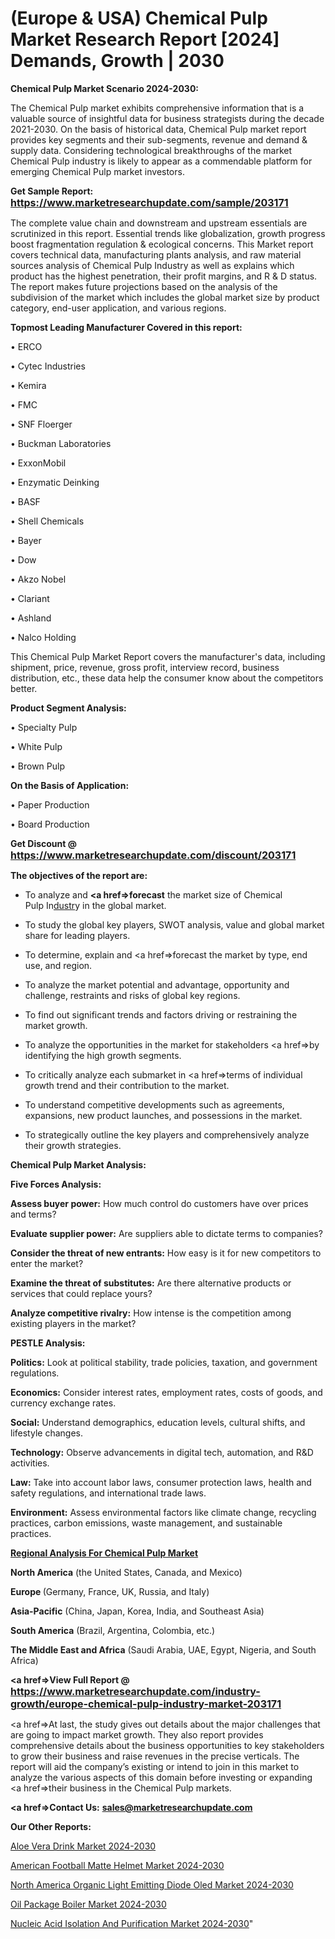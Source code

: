 # (Europe & USA) Chemical Pulp Market Research Report [2024] Demands, Growth | 2030

<strong>Chemical Pulp Market Scenario 2024-2030:</strong>

The Chemical Pulp market exhibits comprehensive information that is a valuable source of insightful data for business strategists during the decade 2021-2030. On the basis of historical data, Chemical Pulp market report provides key segments and their sub-segments, revenue and demand &amp; supply data. Considering technological breakthroughs of the market Chemical Pulp industry is likely to appear as a commendable platform for emerging Chemical Pulp market investors.

<strong>Get Sample Report: <a href=https://www.marketresearchupdate.com/sample/203171><font size=3 color=#0000ff>https://www.marketresearchupdate.com/sample/203171</font></a></strong>

The complete value chain and downstream and upstream essentials are scrutinized in this report. Essential trends like globalization, growth progress boost fragmentation regulation &amp; ecological concerns. This Market report covers technical data, manufacturing plants analysis, and raw material sources analysis of Chemical Pulp Industry as well as explains which product has the highest penetration, their profit margins, and R & D status. The report makes future projections based on the analysis of the subdivision of the market which includes the global market size by product category, end-user application, and various regions.

<strong>Topmost Leading Manufacturer Covered in this report:</strong>

• ERCO

• Cytec Industries

• Kemira

• FMC

• SNF Floerger

• Buckman Laboratories

• ExxonMobil

• Enzymatic Deinking

• BASF

• Shell Chemicals

• Bayer

• Dow

• Akzo Nobel

• Clariant

• Ashland

• Nalco Holding

This Chemical Pulp Market Report covers the manufacturer's data, including shipment, price, revenue, gross profit, interview record, business distribution, etc., these data help the consumer know about the competitors better.

<strong>Product Segment Analysis: </strong>

• Specialty Pulp

• White Pulp

• Brown Pulp

<strong>On the Basis of Application:</strong>

• Paper Production

• Board Production

<strong>Get Discount @ <a href=https://www.marketresearchupdate.com/discount/203171><font size=3 color=#0000ff>https://www.marketresearchupdate.com/discount/203171</font></a></strong>

<strong><b>The objectives of the report are:</b></strong>

- To analyze and <strong><a href=><strong>forecast</strong></a></strong> the market size of Chemical Pulp In<a href=ASDF991299>dustr</a>y in the global market.

- To study the global key players, SWOT analysis, value and global market share for leading players.

- To determine, explain and <a href=>forecast</a> the market by type, end use, and region.

- To analyze the market potential and advantage, opportunity and challenge, restraints and risks of global key regions.

- To find out significant trends and factors driving or restraining the market growth.

- To analyze the opportunities in the market for stakeholders <a href=>by</a> identifying the high growth segments.

- To critically analyze each submarket in <a href=>terms</a> of individual growth trend and their contribution to the market.

- To understand competitive developments such as agreements, expansions, new product launches, and possessions in the market.

- To strategically outline the key players and comprehensively analyze their growth strategies.

<strong>Chemical Pulp Market Analysis:</strong>

<strong>Five Forces Analysis:</strong>

<strong>Assess buyer power:</strong> How much control do customers have over prices and terms?

<strong>Evaluate supplier power:</strong> Are suppliers able to dictate terms to companies?

<strong>Consider the threat of new entrants:</strong> How easy is it for new competitors to enter the market?

<strong>Examine the threat of substitutes:</strong> Are there alternative products or services that could replace yours?

<strong>Analyze competitive rivalry:</strong> How intense is the competition among existing players in the market?

<strong>PESTLE Analysis:</strong>

<strong>Politics:</strong> Look at political stability, trade policies, taxation, and government regulations.

<strong>Economics:</strong> Consider interest rates, employment rates, costs of goods, and currency exchange rates.

<strong>Social:</strong> Understand demographics, education levels, cultural shifts, and lifestyle changes.

<strong>Technology:</strong> Observe advancements in digital tech, automation, and R&D activities.

<strong>Law:</strong> Take into account labor laws, consumer protection laws, health and safety regulations, and international trade laws.

<strong>Environment:</strong> Assess environmental factors like climate change, recycling practices, carbon emissions, waste management, and sustainable practices.

<strong><u><b>Regional Analysis For Chemical Pulp Market</b></u></strong>

<strong><b>North America</b></strong> (the United States, Canada, and Mexico)

<strong><b>Europe </b></strong>(Germany, France, UK, Russia, and Italy)

<strong><b>Asia-Pacific</b></strong> (China, Japan, Korea, India, and Southeast Asia)

<strong><b>South America</b></strong> (Brazil, Argentina, Colombia, etc.)

<strong><b>The Middle East and Africa</b></strong> (Saudi Arabia, UAE, Egypt, Nigeria, and South Africa)

<strong><a href=>View Full Report</a> @ <a href=https://www.marketresearchupdate.com/industry-growth/europe-chemical-pulp-industry-market-203171><font size=3 color=#0000ff>https://www.marketresearchupdate.com/industry-growth/europe-chemical-pulp-industry-market-203171</font></a></strong>

<a href=>At last,</a> the study gives out details about the major challenges that are going to impact market growth. They also report provides comprehensive details about the business opportunities to key stakeholders to grow their business and raise revenues in the precise verticals. The report will aid the company’s existing or intend to join in this market to analyze the various aspects of this domain before investing or expanding <a href=>their</a> business in the Chemical Pulp markets.

<strong><a href=>Contact Us:</a></strong>
<strong>sales@marketresearchupdate.com</strong>

<strong>Our Other Reports:</strong>

<a href=https://www.linkedin.com/pulse/aloe-vera-drink-market-opportunities-stay-ahead>Aloe Vera Drink Market 2024-2030</a>

<a href=https://www.linkedin.com/pulse/american-football-matte-helmet-market-analysis>American Football Matte Helmet Market 2024-2030</a>

<a href=https://www.linkedin.com/pulse/north-america-organic-light-emitting-diode-oled-market>North America Organic Light Emitting Diode Oled Market 2024-2030</a>

<a href=https://www.linkedin.com/pulse/oil-package-boiler-market-demand-growth-35t7f/>Oil Package Boiler Market 2024-2030</a>

<a href=https://medium.com/@200014aishwarya/nucleic-acid-isolation-and-purification-market-analysis-outlooks-2023-size-cost-structures-8f8ed3596f2f>Nucleic Acid Isolation And Purification Market 2024-2030</a>"
